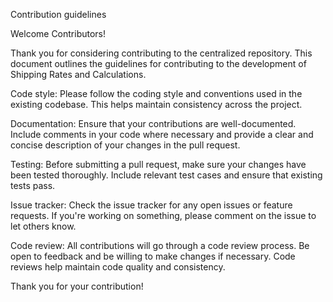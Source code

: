 Contribution guidelines

Welcome Contributors!

Thank you for considering contributing to the centralized repository. 
This document outlines the guidelines for contributing to the development of Shipping Rates and Calculations.

Code style: 
Please follow the coding style and conventions used in the existing codebase. This helps maintain consistency across the project.

Documentation: 
Ensure that your contributions are well-documented. Include comments in your code where necessary and provide a clear and concise description of your changes in the pull request.

Testing: 
Before submitting a pull request, make sure your changes have been tested thoroughly. Include relevant test cases and ensure that existing tests pass.

Issue tracker: 
Check the issue tracker for any open issues or feature requests. If you're working on something, please comment on the issue to let others know.

Code review: 
All contributions will go through a code review process. Be open to feedback and be willing to make changes if necessary. Code reviews help maintain code quality and consistency.

Thank you for your contribution!

